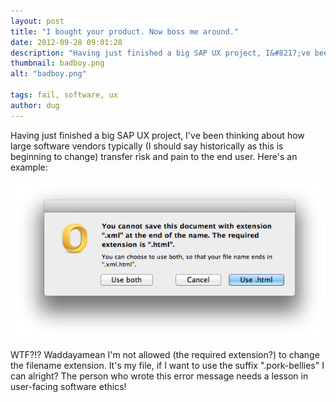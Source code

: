 ```yaml
---
layout: post
title: "I bought your product. Now boss me around."
date: 2012-09-28 09:01:28
description: "Having just finished a big SAP UX project, I&#8217;ve been thinking about how large software vendors typically (I should say historically as this is beginning to change) transfer risk and pain to the end user. Here&#8217;s an example --  WTF?!? Waddayamean&#8230;"
thumbnail: badboy.png
alt: "badboy.png"

tags: fail, software, ux
author: dug
---
```


<p>Having just finished a big <span class="caps">SAP</span> UX project, I've been thinking about how large software vendors typically (I should say historically as this is beginning to change) transfer risk and pain to the end user. Here's an example:</p>

<p><img alt="badboy.png" src="/assets/i/badboy.png" width="640" foo="290"  style="" /></p>

<p><span class="caps">WTF</span>?!? Waddayamean I'm not allowed (the required extension?) to change the filename extension. It's my file, if I want to use the suffix ".pork-bellies" I can alright? The person who wrote this error message needs a lesson in user-facing software ethics!</p>
